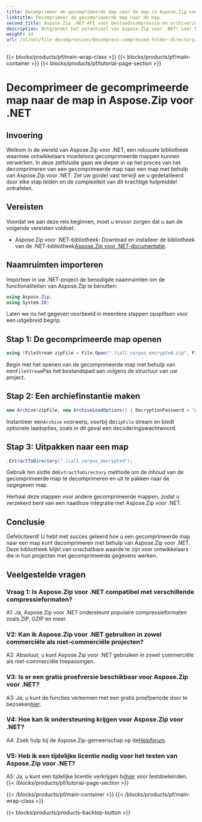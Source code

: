 ```yaml
---
title: Decomprimeer de gecomprimeerde map naar de map in Aspose.Zip voor .NET
linktitle: Decomprimeer de gecomprimeerde map naar de map
second_title: Aspose.Zip .NET API voor bestandscompressie en archivering
description: Ontgrendel het potentieel van Aspose.Zip voor .NET! Leer hoe u moeiteloos mappen kunt decomprimeren met deze stapsgewijze handleiding. Duik in de wereld van naadloze compressie en extractie.
weight: 14
url: /nl/net/file-decompression/decompress-compressed-folder-directory/
---
```


{{< blocks/products/pf/main-wrap-class >}}
{{< blocks/products/pf/main-container >}}
{{< blocks/products/pf/tutorial-page-section >}}

# Decomprimeer de gecomprimeerde map naar de map in Aspose.Zip voor .NET

## Invoering

Welkom in de wereld van Aspose.Zip voor .NET, een robuuste bibliotheek waarmee ontwikkelaars moeiteloos gecomprimeerde mappen kunnen verwerken. In deze zelfstudie gaan we dieper in op het proces van het decomprimeren van een gecomprimeerde map naar een map met behulp van Aspose.Zip voor .NET. Zet uw gordel vast terwijl we u gedetailleerd door elke stap leiden en de complexiteit van dit krachtige hulpmiddel ontrafelen.

## Vereisten

Voordat we aan deze reis beginnen, moet u ervoor zorgen dat u aan de volgende vereisten voldoet:

-  Aspose.Zip voor .NET-bibliotheek: Download en installeer de bibliotheek van de .NET-bibliotheek[Aspose.Zip voor .NET-documentatie](https://reference.aspose.com/zip/net/).

## Naamruimten importeren

Importeer in uw .NET-project de benodigde naamruimten om de functionaliteiten van Aspose.Zip te benutten:

```csharp
using Aspose.Zip;
using System.IO;
```

Laten we nu het gegeven voorbeeld in meerdere stappen opsplitsen voor een uitgebreid begrip.

## Stap 1: De gecomprimeerde map openen

```csharp
using (FileStream zipFile = File.Open(".\\all_corpus_encrypted.zip", FileMode.Open))
```

 Begin met het openen van de gecomprimeerde map met behulp van een`FileStream`Pas het bestandspad aan volgens de structuur van uw project.

## Stap 2: Een archiefinstantie maken

```csharp
new Archive(zipFile, new ArchiveLoadOptions() { DecryptionPassword = "p@s$" })
```

 Instantieer een`Archive` voorwerp, voorbij de`zipFile` stream en biedt optionele laadopties, zoals in dit geval een decoderingswachtwoord.

## Stap 3: Uitpakken naar een map

```csharp
.ExtractToDirectory(".\\all_corpus_decrypted");
```

 Gebruik ten slotte de`ExtractToDirectory` methode om de inhoud van de gecomprimeerde map te decomprimeren en uit te pakken naar de opgegeven map.

Herhaal deze stappen voor andere gecomprimeerde mappen, zodat u verzekerd bent van een naadloze integratie met Aspose.Zip voor .NET.

## Conclusie

Gefeliciteerd! U hebt met succes geleerd hoe u een gecomprimeerde map naar een map kunt decomprimeren met behulp van Aspose.Zip voor .NET. Deze bibliotheek blijkt van onschatbare waarde te zijn voor ontwikkelaars die in hun projecten met gecomprimeerde gegevens werken.

## Veelgestelde vragen

### Vraag 1: Is Aspose.Zip voor .NET compatibel met verschillende compressieformaten?

A1: Ja, Aspose.Zip voor .NET ondersteunt populaire compressieformaten zoals ZIP, GZIP en meer.

### V2: Kan ik Aspose.Zip voor .NET gebruiken in zowel commerciële als niet-commerciële projecten?

A2: Absoluut, u kunt Aspose.Zip voor .NET gebruiken in zowel commerciële als niet-commerciële toepassingen.

### V3: Is er een gratis proefversie beschikbaar voor Aspose.Zip voor .NET?

 A3: Ja, u kunt de functies verkennen met een gratis proefperiode door te bezoeken[hier](https://releases.aspose.com/).

### V4: Hoe kan ik ondersteuning krijgen voor Aspose.Zip voor .NET?

 A4: Zoek hulp bij de Aspose.Zip-gemeenschap op de[Helpforum](https://forum.aspose.com/c/zip/37).

### V5: Heb ik een tijdelijke licentie nodig voor het testen van Aspose.Zip voor .NET?

 A5: Ja, u kunt een tijdelijke licentie verkrijgen bij[hier](https://purchase.aspose.com/temporary-license/) voor testdoeleinden.
{{< /blocks/products/pf/tutorial-page-section >}}

{{< /blocks/products/pf/main-container >}}
{{< /blocks/products/pf/main-wrap-class >}}

{{< blocks/products/products-backtop-button >}}
